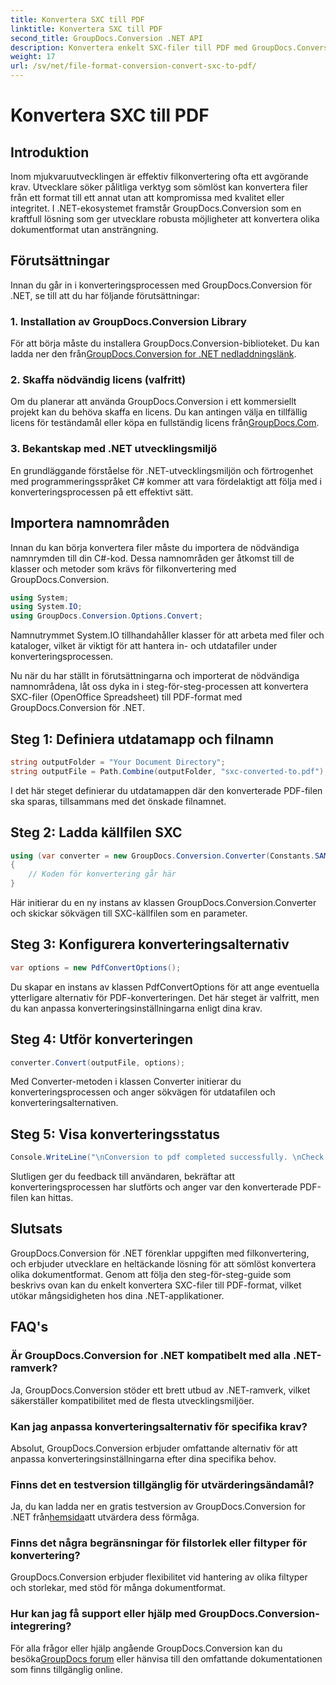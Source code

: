 ```yaml
---
title: Konvertera SXC till PDF
linktitle: Konvertera SXC till PDF
second_title: GroupDocs.Conversion .NET API
description: Konvertera enkelt SXC-filer till PDF med GroupDocs.Conversion för .NET. Anpassa konverteringsalternativ för sömlös integration i dina .NET-applikationer.
weight: 17
url: /sv/net/file-format-conversion-convert-sxc-to-pdf/
---
```


# Konvertera SXC till PDF

## Introduktion
Inom mjukvaruutvecklingen är effektiv filkonvertering ofta ett avgörande krav. Utvecklare söker pålitliga verktyg som sömlöst kan konvertera filer från ett format till ett annat utan att kompromissa med kvalitet eller integritet. I .NET-ekosystemet framstår GroupDocs.Conversion som en kraftfull lösning som ger utvecklare robusta möjligheter att konvertera olika dokumentformat utan ansträngning.
## Förutsättningar
Innan du går in i konverteringsprocessen med GroupDocs.Conversion för .NET, se till att du har följande förutsättningar:
### 1. Installation av GroupDocs.Conversion Library
 För att börja måste du installera GroupDocs.Conversion-biblioteket. Du kan ladda ner den från[GroupDocs.Conversion for .NET nedladdningslänk](https://releases.groupdocs.com/conversion/net/).
### 2. Skaffa nödvändig licens (valfritt)
Om du planerar att använda GroupDocs.Conversion i ett kommersiellt projekt kan du behöva skaffa en licens. Du kan antingen välja en tillfällig licens för teständamål eller köpa en fullständig licens från[GroupDocs.Com](https://purchase.groupdocs.com/buy).
### 3. Bekantskap med .NET utvecklingsmiljö
En grundläggande förståelse för .NET-utvecklingsmiljön och förtrogenhet med programmeringsspråket C# kommer att vara fördelaktigt att följa med i konverteringsprocessen på ett effektivt sätt.

## Importera namnområden
Innan du kan börja konvertera filer måste du importera de nödvändiga namnrymden till din C#-kod. Dessa namnområden ger åtkomst till de klasser och metoder som krävs för filkonvertering med GroupDocs.Conversion.

```csharp
using System;
using System.IO;
using GroupDocs.Conversion.Options.Convert;
```

Namnutrymmet System.IO tillhandahåller klasser för att arbeta med filer och kataloger, vilket är viktigt för att hantera in- och utdatafiler under konverteringsprocessen.

Nu när du har ställt in förutsättningarna och importerat de nödvändiga namnområdena, låt oss dyka in i steg-för-steg-processen att konvertera SXC-filer (OpenOffice Spreadsheet) till PDF-format med GroupDocs.Conversion för .NET.
## Steg 1: Definiera utdatamapp och filnamn
```csharp
string outputFolder = "Your Document Directory";
string outputFile = Path.Combine(outputFolder, "sxc-converted-to.pdf");
```
I det här steget definierar du utdatamappen där den konverterade PDF-filen ska sparas, tillsammans med det önskade filnamnet.
## Steg 2: Ladda källfilen SXC
```csharp
using (var converter = new GroupDocs.Conversion.Converter(Constants.SAMPLE_SXC))
{
    // Koden för konvertering går här
}
```
Här initierar du en ny instans av klassen GroupDocs.Conversion.Converter och skickar sökvägen till SXC-källfilen som en parameter.
## Steg 3: Konfigurera konverteringsalternativ
```csharp
var options = new PdfConvertOptions();
```
Du skapar en instans av klassen PdfConvertOptions för att ange eventuella ytterligare alternativ för PDF-konverteringen. Det här steget är valfritt, men du kan anpassa konverteringsinställningarna enligt dina krav.
## Steg 4: Utför konverteringen
```csharp
converter.Convert(outputFile, options);
```
Med Converter-metoden i klassen Converter initierar du konverteringsprocessen och anger sökvägen för utdatafilen och konverteringsalternativen.
## Steg 5: Visa konverteringsstatus
```csharp
Console.WriteLine("\nConversion to pdf completed successfully. \nCheck output in {0}", outputFolder);
```
Slutligen ger du feedback till användaren, bekräftar att konverteringsprocessen har slutförts och anger var den konverterade PDF-filen kan hittas.

## Slutsats
GroupDocs.Conversion för .NET förenklar uppgiften med filkonvertering, och erbjuder utvecklare en heltäckande lösning för att sömlöst konvertera olika dokumentformat. Genom att följa den steg-för-steg-guide som beskrivs ovan kan du enkelt konvertera SXC-filer till PDF-format, vilket utökar mångsidigheten hos dina .NET-applikationer.
## FAQ's
### Är GroupDocs.Conversion for .NET kompatibelt med alla .NET-ramverk?
Ja, GroupDocs.Conversion stöder ett brett utbud av .NET-ramverk, vilket säkerställer kompatibilitet med de flesta utvecklingsmiljöer.
### Kan jag anpassa konverteringsalternativ för specifika krav?
Absolut, GroupDocs.Conversion erbjuder omfattande alternativ för att anpassa konverteringsinställningarna efter dina specifika behov.
### Finns det en testversion tillgänglig för utvärderingsändamål?
 Ja, du kan ladda ner en gratis testversion av GroupDocs.Conversion for .NET från[hemsida](https://releases.groupdocs.com/conversion/net/)att utvärdera dess förmåga.
### Finns det några begränsningar för filstorlek eller filtyper för konvertering?
GroupDocs.Conversion erbjuder flexibilitet vid hantering av olika filtyper och storlekar, med stöd för många dokumentformat.
### Hur kan jag få support eller hjälp med GroupDocs.Conversion-integrering?
 För alla frågor eller hjälp angående GroupDocs.Conversion kan du besöka[GroupDocs forum](https://forum.groupdocs.com/c/conversion/11) eller hänvisa till den omfattande dokumentationen som finns tillgänglig online.